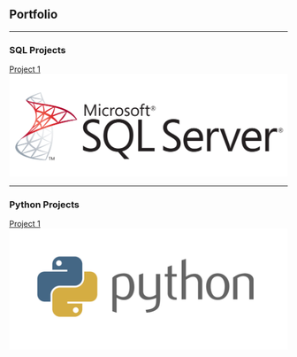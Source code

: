 ## Portfolio

---

### SQL Projects

[Project 1](/sample_page)
<img src="images/1768.sql_logo.png?raw=true"/>

---

### Python Projects

[Project 1 ](/sample_page)
<img src="images/20151126041145_python-logo.png?raw=true"/>

<!-- Remove above link if you don't want to attibute -->
